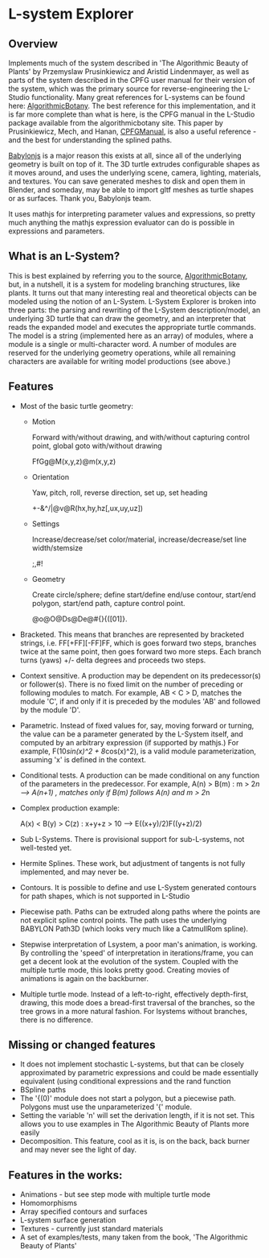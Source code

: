 # L-system Explorer
## Overview

  Implements much of the system described in 'The Algorithmic Beauty of Plants' by Przemyslaw Prusinkiewicz and Aristid Lindenmayer, as well as parts of the system described in the CPFG user manual for their version of the system, which was the primary source for reverse-engineering the L-Studio functionality. Many great references for L-systems can be found here: [AlgorithmicBotany](http://algorithmicbotany.org/papers/ "Algorithmic Botany"). The best reference for this implementation, and it is far more complete than what is here, is the CPFG manual in the L-Studio package available from the algorithmicbotany site. This paper by Prusinkiewicz, Mech, and Hanan, [CPFGManual](https://prism.ucalgary.ca/bitstream/handle/1880/45607/1997-599-01.pdf?sequence=2 "Mech dissertation"), is also a useful reference - and the best for understanding the splined paths.

 [Babylonjs](https://babylonjs.com) is a major reason this exists at all, since all of the underlying geometry is built on top of it. The 3D turtle extrudes configurable shapes as it moves around, and uses the underlying scene, camera, lighting, materials, and textures. You can save generated meshes to disk and open them in Blender, and someday, may be able to import gltf meshes as turtle shapes or as surfaces. Thank you, Babylonjs team. 

  It uses mathjs for interpreting parameter values and expressions, so pretty much anything the mathjs expression evaluator can do is possible in expressions and parameters.

## What is an L-System?
   This is best explained by referring you to the source, [AlgorithmicBotany](http://algorithmicbotany.org/papers/#abop), but, in a nutshell, it is a system for modeling branching structures, like plants. It turns out that many interesting real and theoretical objects can be modeled using the notion of an L-System. L-System Explorer is broken into three parts: the parsing and rewriting of the L-System description/model, an underlying 3D turtle that can draw the geometry, and an interpreter that reads the expanded model and executes the appropriate turtle commands. 
   The model is a string (implemented here as an array) of modules, where a module is a single or multi-character word. A number of modules are reserved for the underlying geometry operations, while all remaining characters are available for writing model productions (see above.) 
   
## Features
  * Most of the basic turtle geometry:
  
      * Motion

        Forward with/without drawing, and with/without capturing control point, global goto with/without drawing

        FfGg@M(x,y,z)@m(x,y,z) 
      * Orientation

        Yaw, pitch, roll, reverse direction, set up, set heading  

    	+-&^/\|@v@R(hx,hy,hz[,ux,uy,uz])
      * Settings

    	Increase/decrease/set color/material, increase/decrease/set line width/stemsize

        ;,#!
      * Geometry
  
        Create circle/sphere; define start/define end/use contour, start/end polygon, start/end path, capture control point.

        @o@O@Ds@De@#{}{([01]}.
  * Bracketed.
    This means that branches are represented by bracketed strings, i.e. FF[+FF][-FF]FF, which is goes forward two steps, branches twice at the same point, then goes forward two more steps. Each branch turns (yaws) +/- delta degrees and proceeds two steps.
  * Context sensitive. 
    A production may be dependent on its predecessor(s) or follower(s). There is no fixed limit on the number of preceding or following modules to match. For example, AB < C > D, matches the module 'C', if and only if it is preceded by the modules 'AB' and followed by the module 'D'.
  * Parametric. 
    Instead of fixed values for, say, moving forward or turning, the value can be a parameter generated by the L-System itself, and computed by an arbitrary expression (if supported by mathjs.) For example, F(10*sin(x)^2 + 8*cos(x)^2), is a valid module parameterization, assuming 'x' is defined in the context.
  * Conditional tests.
    A production can be made conditional on any function of the parameters in the predecessor. For example, A(n) > B(m) : m > 2*n --> A(n+1) , matches only if B(m) follows A(n) and m > 2*n
	
  * Complex production example:

    A(x) < B(y) > C(z) : x+y+z > 10 --> E((x+y)/2)F((y+z)/2)

  * Sub L-Systems. 
    There is provisional support for sub-L-systems, not well-tested yet.
  * Hermite Splines.
    These work, but adjustment of tangents is not fully implemented, and may never be.
  *	Contours.
    It is possible to define and use L-System generated contours for path shapes, which is not supported in L-Studio
  * Piecewise path.
    Paths can be extruded along paths where the points are not explicit spline control points. The path uses the underlying BABYLON Path3D (which looks very much like a CatmullRom spline).
  * Stepwise interpretation of Lsystem, a poor man's animation, is working. By controlling the 'speed' of interpretation in iterations/frame, you can get a decent look at the evolution of the system. Coupled with the multiple turtle mode, this looks pretty good. Creating movies of animations is again on the backburner.
  * Multiple turtle mode. Instead of a left-to-right, effectively depth-first, drawing, this mode does a bread-first traversal of the branches, so the tree grows in a more natural fashion. For lsystems without branches, there is no difference.


## Missing or changed features
  * It does not implement stochastic L-systems, but that can be closely approximated by parametric expressions and could be made essentially equivalent (using conditional expressions and the rand function
  * BSpline paths
  * The '{(0)' module does not start a polygon, but a piecewise path. Polygons must use the unparameterized '{' module.
  * Setting the variable 'n' will set the derivation length, if it is not set. This allows you to use examples in The Algorithmic Beauty of Plants more easily
  * Decomposition. This feature, cool as it is, is on the back, back burner and may never see the light of day.

## Features in the  works:

   * Animations - but see step mode with multiple turtle mode
   * Homomorphisms
   * Array specified contours and surfaces
   * L-system surface generation
   * Textures - currently just standard materials
   * A set of examples/tests, many taken from the book, 'The Algorithmic Beauty of Plants'
   
   
  
